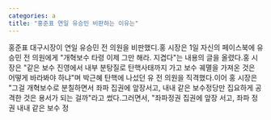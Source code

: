 ```yaml
---
categories: a
title: "홍준표 연일 유승민 비판하는 이유는"
---
```

홍준표 대구시장이 연일 유승민 전 의원을 비판했디.홍 시장은 1일 자신의 페이스북에 유승민 전 의원에게 "개혁보수 타령 이제 그만 해라. 지겹다"는 내용의 글을 올렸다.홍 시장은 "같은 보수 진영에서 내부 분탕질로 탄핵사태까지 가고 보수 궤멸을 가져온 것은 어떻게 바라봐야 하냐"며 박근혜 탄핵에 나섰던 유 전 의원을 직격했다.이어 홍 시장은 "그걸 개혁보수로 분칠하면서 좌파 집권에 앞장서고, 내내 같은 보수정당만 집요하게 공격한 것은 용서가 되는 걸까"라고 썼다.그러면서, "좌파정권 집권에 앞장 서고, 좌파 정권 내내 같은 보수 정